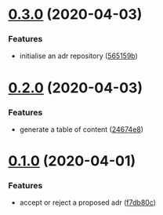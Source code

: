 # [0.3.0](https://gitlab.com/opinionated-digital-center/pyadr/compare/v0.2.0...v0.3.0) (2020-04-03)


### Features

* initialise an adr repository ([565159b](https://gitlab.com/opinionated-digital-center/pyadr/commit/565159b928ba2500241ac4211ecf345f75310842))

# [0.2.0](https://gitlab.com/opinionated-digital-center/pyadr/compare/v0.1.0...v0.2.0) (2020-04-03)


### Features

* generate a table of content ([24674e8](https://gitlab.com/opinionated-digital-center/pyadr/commit/24674e8230efbfba15bf488114120a7a9c9e1c1f))

# [0.1.0](https://gitlab.com/opinionated-digital-center/pyadr/compare/v0.0.0...v0.1.0) (2020-04-01)


### Features

* accept or reject a proposed adr ([f7db80c](https://gitlab.com/opinionated-digital-center/pyadr/commit/f7db80c62a9a3b48062550d34581e223310a9ca6))
